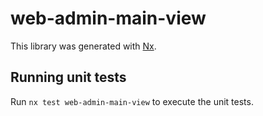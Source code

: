 # web-admin-main-view

This library was generated with [Nx](https://nx.dev).

## Running unit tests

Run `nx test web-admin-main-view` to execute the unit tests.
